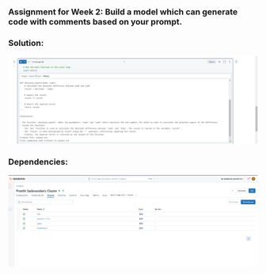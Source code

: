 
### Assignment for Week 2: Build a model which can generate code with comments based on your prompt. 

### Solution: 
![alt text](image.png)

### Dependencies:
![alt text](image-1.png)
